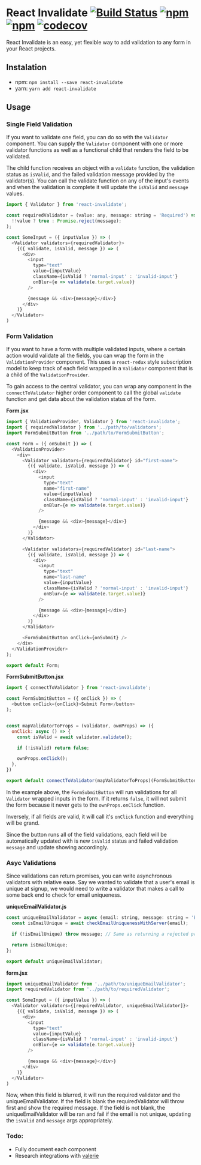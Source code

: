 # React Invalidate [![Build Status](https://travis-ci.org/colevoss/react-invalidate.svg?branch=master)](https://travis-ci.org/colevoss/react-invalidate) [![npm](https://img.shields.io/npm/v/react-invalidate.svg)](https://www.npmjs.com/package/react-invalidate) [![npm](https://img.shields.io/npm/dm/react-invalidate.svg)](https://www.npmjs.com/package/react-invalidate) [![codecov](https://codecov.io/gh/colevoss/react-invalidate/branch/master/graph/badge.svg)](https://codecov.io/gh/colevoss/react-invalidate)

React Invalidate is an easy, yet flexible way to add validation to any form in your React projects.


## Instalation
* npm: `npm install --save react-invalidate`
* yarn: `yarn add react-invalidate`


## Usage

### Single Field Validation
If you want to validate one field, you can do so with the `Validator` component. You can supply the `Validator`
component with one or more validator functions as well as a functional child that renders the field to be validated.

The child function receives an object with a `validate` function, the validation status as `isValid`, and the failed
validation message provided by the validator(s). You can call the validate function on any of the input's events
and when the validation is complete it will update the `isValid` and `message` values.

```javascript
import { Validator } from 'react-invalidate';

const requiredValidator = (value: any, message: string = 'Required') => (
  !!value ? true : Promise.reject(message);
);

const SomeInput = ({ inputValue }) => (
  <Validator validators={requiredValidator}>
    {({ validate, isValid, message }) => (
      <div>
        <input
          type="text"
          value={inputValue}
          className={isValid ? 'normal-input' : 'invalid-input'}
          onBlur={e => validate(e.target.value)}
        />

        {message && <div>{message}</div>}
      </div>
    )}
  </Validator>
)
```

### Form Validation
If you want to have a form with multiple validated inputs, where a certain action would validate all the fields, you
can wrap the form in the `ValidationProvider` component. This uses a `react-redux` style subscription model to keep track
of each field wrapped in a `Validator` component that is a child of the `ValidationProvider`.

To gain access to the central validator, you can wrap any component in the `connectToValidator` higher order component
to call the global `validate` function and get data about the validation status of the form.

**Form.jsx**
```javascript
import { ValidationProvider, Validator } from 'react-invalidate';
import { requiredValidator } from '../path/to/validators';
import FormSubmitButton from '../path/to/FormSubmitButton';

const Form = ({ onSubmit }) => (
  <ValidationProvider>
    <div>
      <Validator validators={requiredValidator} id="first-name">
        {({ validate, isValid, message }) => (
          <div>
            <input
              type="text"
              name="first-name"
              value={inputValue}
              className={isValid ? 'normal-input' : 'invalid-input'}
              onBlur={e => validate(e.target.value)}
            />

            {message && <div>{message}</div>}
          </div>
        )}
      </Validator>

      <Validator validators={requiredValidator} id="last-name">
        {({ validate, isValid, message }) => (
          <div>
            <input
              type="text"
              name="last-name"
              value={inputValue}
              className={isValid ? 'normal-input' : 'invalid-input'}
              onBlur={e => validate(e.target.value)}
            />

            {message && <div>{message}</div>}
          </div>
        )}
      </Validator>

      <FormSubmitButton onClick={onSubmit} />
    </div>
  </ValidationProvider>
);

export default Form;
```

**FormSubmitButton.jsx**
```javascript
import { connectToValidator } from 'react-invalidate';

const FormSubmitButton = ({ onClick }) => (
  <button onClick={onClick}>Submit Form</button>
);


const mapValidatorToProps = (validator, ownProps) => ({
  onClick: async () => {
    const isValid = await validator.validate();

    if (!isValid) return false;

    ownProps.onClick();
  },
})

export default connectToValidator(mapValidatorToProps)(FormSubmitButton);
```

In the example above, the `FormSubmitButton` will run validations for all `Validator` wrapped inputs in the form. If
it returns `false`, it will not submit the form because it never gets to the `ownProps.onClick` function.

Inversely, if all fields are valid, it will call it's `onClick` function and everything will be grand.

Since the button runs all of the field validations, each field will be automatically updated with is new `isValid` status
and failed validation `message` and update showing accordingly.


### Asyc Validations
Since validations can return promises, you can write asynchronous validators with relative ease. Say we wanted to validate
that a user's email is unique at signup, we would need to write a validator that makes a call to some back end to check for
email uniqueness.

**uniqueEmailValidator.js**
```javascript
const uniqueEmailValidator = async (email: string, message: string = 'Email must be unique') => {
  const isEmailUnique = await checkEmailUniquenessWithServer(email);

  if (!isEmailUnique) throw message; // Same as returning a rejected promise

  return isEmailUnique;
};

export default uniqueEmailValidator;
```

**form.jsx**
```javascript
import uniqueEmailValidator from '../path/to/uniqueEmailValidator';
import requiredValidator from '../path/to/requiredValidator';

const SomeInput = ({ inputValue }) => (
  <Validator validators={[requiredValidator, uniqueEmailValidator]}>
    {({ validate, isValid, message }) => (
      <div>
        <input
          type="text"
          value={inputValue}
          className={isValid ? 'normal-input' : 'invalid-input'}
          onBlur={e => validate(e.target.value)}
        />

        {message && <div>{message}</div>}
      </div>
    )}
  </Validator>
)
```

Now, when this field is blurred, it will run the required validator and the uniqueEmailValidator. If the field is blank
the requiredValidator will throw first and show the required message. If the field is not blank, the uniqueEmailValidator
will be ran and fail if the email is not unique, updating the `isValid` and `message` args appropriately.


### Todo:
* Fully document each component
* Research integrations with [valerie](https://github.com/developerdizzle/valerie)
